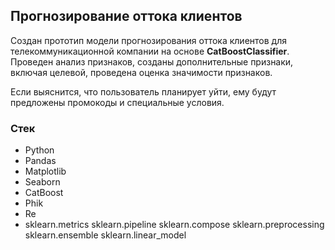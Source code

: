 ## Прогнозирование оттока клиентов
Создан прототип модели прогнозирования оттока клиентов для телекоммуникационной компании на основе **CatBoostClassifier**. Проведен анализ признаков, созданы дополнительные признаки, включая целевой, проведена оценка значимости признаков.  
 
Если выяснится, что пользователь планирует уйти, ему будут предложены промокоды и специальные условия.

### Стек
- Python
- Pandas
- Matplotlib
- Seaborn
- CatBoost
- Phik
- Re
- sklearn.metrics  sklearn.pipeline  sklearn.compose  sklearn.preprocessing  sklearn.ensemble  sklearn.linear_model
